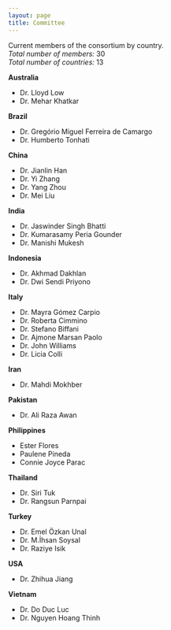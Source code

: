 ```yaml
---
layout: page
title: Committee
---
```


Current members of the consortium by country.\
*Total number of members:* 30\
*Total number of countries:* 13


**Australia**
- Dr. Lloyd Low
- Dr. Mehar Khatkar

**Brazil**
- Dr. Gregório Miguel Ferreira de Camargo
- Dr. Humberto Tonhati

**China**
- Dr. Jianlin Han
- Dr. Yi Zhang
- Dr. Yang Zhou
- Dr. Mei Liu

**India**
- Dr. Jaswinder Singh Bhatti
- Dr. Kumarasamy Peria Gounder
- Dr.  Manishi Mukesh

**Indonesia**
- Dr. Akhmad Dakhlan
- Dr. Dwi Sendi Priyono

**Italy**
- Dr. Mayra Gómez Carpio
- Dr. Roberta Cimmino
- Dr. Stefano Biffani 
- Dr. Ajmone Marsan Paolo
- Dr. John Williams
- Dr. Licia Colli

**Iran**
- Dr. Mahdi Mokhber

**Pakistan**
- Dr. Ali Raza Awan

**Philippines**
- Ester Flores
- Paulene Pineda
- Connie Joyce Parac

**Thailand**
- Dr. Siri Tuk 
- Dr. Rangsun Parnpai


**Turkey**
- Dr. Emel Özkan Unal
- Dr. M.İhsan Soysal
- Dr. Raziye Isik

**USA**
- Dr. Zhihua Jiang

**Vietnam**
- Dr. Do Duc Luc
- Dr. Nguyen Hoang Thinh


<!--
| Country     | Collaborators                                    |
|-------------|--------------------------------------------------|
| Australia   | Lloyd Low, Mehar Khatkar                         |
| Brazil      | Gregório Miguel Ferreira de Camargo              |
| China       | Mei Liu, Jianlin Han, Yang Zhou, Yi Zhang        |
| India       | P. Kumarasamy                                    |
| Indonesia   | Akhmad Dakhlan, Dwi Sendi Priyono                |
| Italy       | John Williams                                    |
| Iran        | Mahdi Mokhber                                    |
| Pakistan    | Ali Raza Awan                                    |
| Philippines | Connie Joyce Parac, Ester Flores, Paulene Pineda |
| Thailand    | Rangsun Parnpai                                  |
| Turkey      | Emel Özkan Unal, M.İhsan Soysal, Raziye Isik,    |
| USA         | Zhihua Jiang                                     |
| Vietnam     | Do Duc Luc                                       |

-->
